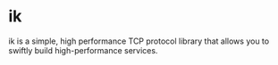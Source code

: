 # ik

ik is a simple, high performance TCP protocol library that allows you to swiftly build high-performance services.
